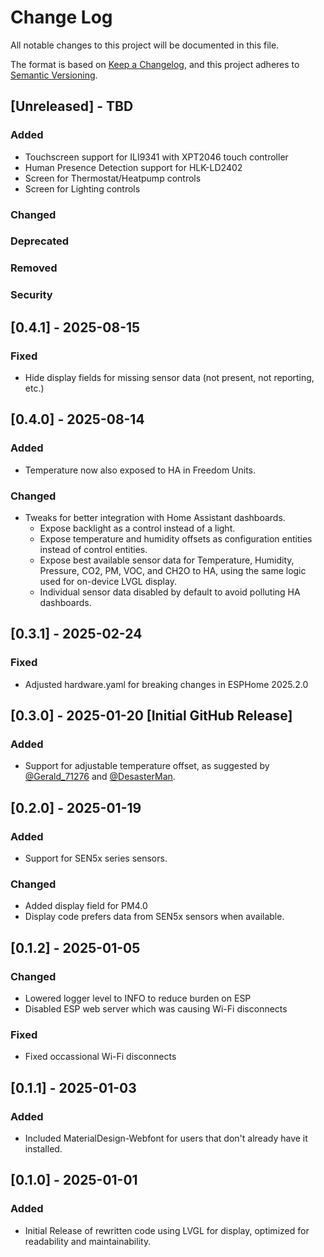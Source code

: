 # Change Log
All notable changes to this project will be documented in this file.

The format is based on [Keep a Changelog](https://keepachangelog.com/en/1.1.0/),
and this project adheres to [Semantic Versioning](https://semver.org/spec/v2.0.0.html).

## [Unreleased] - TBD
### Added
- Touchscreen support for ILI9341 with XPT2046 touch controller
- Human Presence Detection support for HLK-LD2402
- Screen for Thermostat/Heatpump controls
- Screen for Lighting controls
### Changed
### Deprecated
### Removed
### Security

## [0.4.1] - 2025-08-15
### Fixed
- Hide display fields for missing sensor data (not present, not reporting, etc.)

## [0.4.0] - 2025-08-14
### Added
- Temperature now also exposed to HA in Freedom Units.
### Changed
- Tweaks for better integration with Home Assistant dashboards.
  - Expose backlight as a control instead of a light.
  - Expose temperature and humidity offsets as configuration entities instead of control entities.
  - Expose best available sensor data for Temperature, Humidity, Pressure, CO2, PM, VOC, and CH2O to HA, using the same logic used for on-device LVGL display.
  - Individual sensor data disabled by default to avoid polluting HA dashboards.

## [0.3.1] - 2025-02-24
### Fixed
- Adjusted hardware.yaml for breaking changes in ESPHome 2025.2.0

## [0.3.0] - 2025-01-20 [Initial GitHub Release]
### Added
- Support for adjustable temperature offset, as suggested by [@Gerald_71276](https://www.printables.com/make/2288220) and [@DesasterMan](https://www.printables.com/make/2347551?comment_id=2347551).

## [0.2.0] - 2025-01-19
### Added
- Support for SEN5x series sensors.
### Changed
- Added display field for PM4.0
- Display code prefers data from SEN5x sensors when available.

## [0.1.2] - 2025-01-05
### Changed
- Lowered logger level to INFO to reduce burden on ESP
- Disabled ESP web server which was causing Wi-Fi disconnects
### Fixed
- Fixed occassional Wi-Fi disconnects

## [0.1.1] - 2025-01-03
### Added
- Included MaterialDesign-Webfont for users that don't already have it installed.

## [0.1.0] - 2025-01-01
### Added
- Initial Release of rewritten code using LVGL for display, optimized for readability and maintainability.
